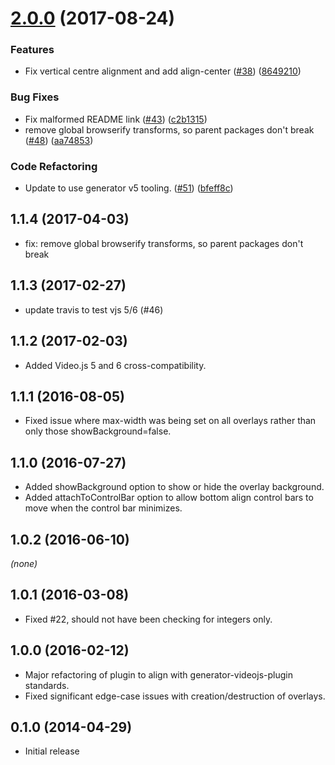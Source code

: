 <a name="2.0.0"></a>
# [2.0.0](https://github.com/brightcove/videojs-overlay/compare/v1.1.3...v2.0.0) (2017-08-24)

### Features

* Fix vertical centre alignment and add align-center ([#38](https://github.com/brightcove/videojs-overlay/issues/38)) ([8649210](https://github.com/brightcove/videojs-overlay/commit/8649210))

### Bug Fixes

* Fix malformed README link ([#43](https://github.com/brightcove/videojs-overlay/issues/43)) ([c2b1315](https://github.com/brightcove/videojs-overlay/commit/c2b1315))
* remove global browserify transforms, so parent packages don't break ([#48](https://github.com/brightcove/videojs-overlay/issues/48)) ([aa74853](https://github.com/brightcove/videojs-overlay/commit/aa74853))

### Code Refactoring

* Update to use generator v5 tooling. ([#51](https://github.com/brightcove/videojs-overlay/issues/51)) ([bfeff8c](https://github.com/brightcove/videojs-overlay/commit/bfeff8c))

## 1.1.4 (2017-04-03)
* fix: remove global browserify transforms, so parent packages don't break

## 1.1.3 (2017-02-27)
* update travis to test vjs 5/6 (#46)

## 1.1.2 (2017-02-03)
* Added Video.js 5 and 6 cross-compatibility.

## 1.1.1 (2016-08-05)
* Fixed issue where max-width was being set on all overlays rather than only those showBackground=false.

## 1.1.0 (2016-07-27)
* Added showBackground option to show or hide the overlay background.
* Added attachToControlBar option to allow bottom align control bars to move when the control bar minimizes.

## 1.0.2 (2016-06-10)
_(none)_

## 1.0.1 (2016-03-08)
* Fixed #22, should not have been checking for integers only.

## 1.0.0 (2016-02-12)
* Major refactoring of plugin to align with generator-videojs-plugin standards.
* Fixed significant edge-case issues with creation/destruction of overlays.

## 0.1.0 (2014-04-29)
* Initial release

